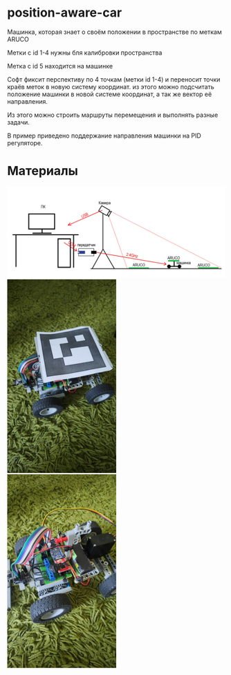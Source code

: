 # position-aware-car
Машинка, которая знает о своём положении в пространстве по меткам ARUCO

Метки с id 1-4 нужны бля калибровки пространства

Метка с id 5 находится на машинке

Софт фиксит перспективу по 4 точкам (метки id 1-4) и переносит точки краёв меток в новую систему координат.
из этого можно подсчитать положение машинки в новой системе координат, а так же вектор
её направления.

Из этого можно строить маршруты перемещения и выполнять разные задачи.

В пример приведено поддержание направления машинки на PID регуляторе.

# Материалы
![alt text](https://github.com/NVcoder24/position-aware-car/blob/main/stuff/scheme1.png)
<img src="https://github.com/NVcoder24/position-aware-car/blob/main/stuff/photo1.jpg" alt="" style="width:50%; height:auto;">
<img src="https://github.com/NVcoder24/position-aware-car/blob/main/stuff/photo2.jpg" alt="" style="width:50%; height:auto;">
